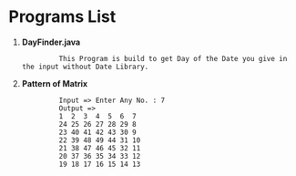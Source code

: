 <h1>Programs List</h1>

1. **DayFinder.java**
			
				This Program is build to get Day of the Date you give in the input without Date Library.
2. **Pattern of Matrix**

				Input => Enter Any No. : 7
				Output => 
				1  2  3  4  5  6  7
				24 25 26 27 28 29 8
				23 40 41 42 43 30 9
				22 39 48 49 44 31 10
				21 38 47 46 45 32 11
				20 37 36 35 34 33 12
				19 18 17 16 15 14 13
